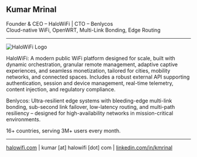 ## Kumar Mrinal

Founder & CEO – HaloWiFi | CTO – Benlycos\
Cloud-native WiFi, OpenWRT, Multi-Link Bonding, Edge Routing

---

![HaloWiFi Logo](https://halowifi.com/assets/images/halowifi-assets/HaloWiFi-logo.png)

HaloWiFi: A modern public WiFi platform designed for scale, built with dynamic orchestration, granular remote management, adaptive captive experiences, and seamless monetization, tailored for cities, mobility networks, and connected spaces. Includes a robust external API supporting authentication, session and device management, real-time telemetry, content injection, and regulatory compliance.

Benlycos: Ultra-resilient edge systems with bleeding-edge multi-link bonding, sub-second link failover, low-latency routing, and multi-path resiliency – designed for high-availability networks in mission-critical environments.

16+ countries, serving 3M+ users every month.

---

[halowifi.com](https://halowifi.com) | kumar [at] halowifi [dot] com | [linkedin.com/in/kmrinal](https://linkedin.com/in/kmrinal)
